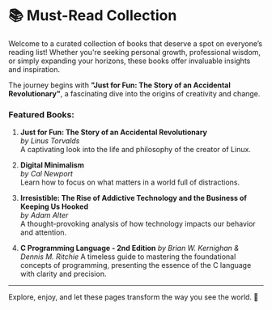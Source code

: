 # 📚 Must-Read Collection

Welcome to a curated collection of books that deserve a spot on everyone’s reading list! Whether you're seeking personal growth, professional wisdom, or simply expanding your horizons, these books offer invaluable insights and inspiration.  

The journey begins with **"Just for Fun: The Story of an Accidental Revolutionary"**, a fascinating dive into the origins of creativity and change.  

### Featured Books:

1. **Just for Fun: The Story of an Accidental Revolutionary**  
   *by Linus Torvalds*  
   A captivating look into the life and philosophy of the creator of Linux.  

2. **Digital Minimalism**  
   *by Cal Newport*  
   Learn how to focus on what matters in a world full of distractions.  

3. **Irresistible: The Rise of Addictive Technology and the Business of Keeping Us Hooked**  
   *by Adam Alter*  
   A thought-provoking analysis of how technology impacts our behavior and attention.
   
5. **C Programming Language - 2nd Edition**
   *by Brian W. Kernighan & Dennis M. Ritchie*
   A timeless guide to mastering the foundational concepts of programming, presenting the essence of the C language with clarity and precision.
   
---

Explore, enjoy, and let these pages transform the way you see the world. 🚀
